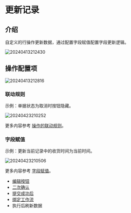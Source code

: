 # 更新记录

## 介绍

自定义的行操作更新数据，通过配置字段赋值配置字段更新逻辑。

![20240413212430](https://static-docs.nocobase.com/20240413212430.png)

## 操作配置项

![20240413212816](https://static-docs.nocobase.com/20240413212816.png)

### 联动规则

示例：单据状态为取消时按钮隐藏。

![20240423210252](https://static-docs.nocobase.com/20240423210252.png)

更多内容参考 [操作的联动规则](/handbook/ui/actions/action-settings/linkage-rule)。

### 字段赋值

示例：更新当前记录中的收货时间为当前时间。

![20240423210506](https://static-docs.nocobase.com/20240423210506.png)

更多内容参考 [字段赋值](/handbook/ui/actions/action-settings/assign-values)。

- [编辑按钮](/handbook/ui/actions/action-settings/edit-button)
- [二次确认](/handbook/ui/actions/action-settings/double-check)
- [提交成功后](/handbook/ui/actions/action-settings/affter-successful)
- [绑定工作流](/handbook/ui/actions/action-settings/bind-workflow)
- 执行后刷新数据

